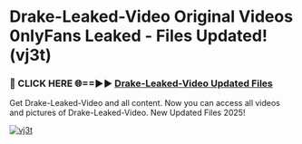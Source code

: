# Drake-Leaked-Video Original Videos 0nlyFans Leaked - Files Updated! (vj3t)

<h3>🔴 CLICK HERE 🌐==►► <a href="https://tinyurl.com/3ytaskbp" rel="nofollow">Drake-Leaked-Video Updated Files</a></h3>

Get Drake-Leaked-Video and all content. Now you can access all videos and pictures of Drake-Leaked-Video. New Updated Files 2025!

[![vj3t](https://i.imgur.com/vBTAXPR.gif)](https://tinyurl.com/3ytaskbp)
